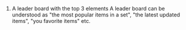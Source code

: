 1. A leader board with the top 3 elements
A leader board can be understood as "the most popular items in a set", "the latest updated items", "you favorite items" etc.